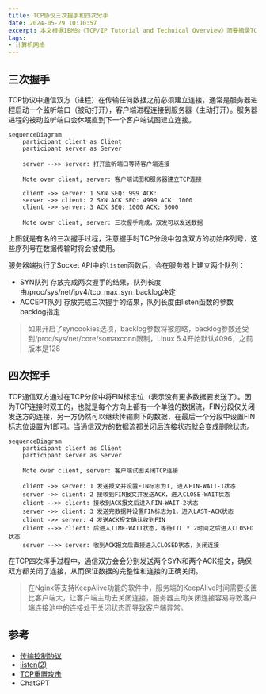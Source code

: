 ```yaml
---
title: TCP协议三次握手和四次分手
date: 2024-05-29 10:10:57
excerpt: 本文根据IBM的《TCP/IP Tutorial and Technical Overview》简要摘录TCP分段相关知识
tags:
- 计算机网络
---
```


## 三次握手

TCP协议中通信双方（进程）在传输任何数据之前必须建立连接，通常是服务器进程启动一个监听端口（被动打开），客户端进程连接到服务器（主动打开）。服务器进程的被动监听端口会休眠直到下一个客户端试图建立连接。

```mermaid
sequenceDiagram
    participant client as Client
    participant server as Server

    server -->> server: 打开监听端口等待客户端连接

    Note over client, server: 客户端试图和服务器建立TCP连接

    client ->> server: 1 SYN SEQ: 999 ACK:
    server ->> client: 2 SYN ACK SEQ: 4999 ACK: 1000
    client ->> server: 3 ACK SEQ: 1000 ACK: 5000

    Note over client, server: 三次握手完成，双发可以发送数据
```

上图就是有名的三次握手过程，注意握手时TCP分段中包含双方的初始序列号，这些序列号在数据传输时将会被使用。

服务器端执行了Socket API中的`listen`函数后，会在服务器上建立两个队列：

- SYN队列 存放完成两次握手的结果，队列长度由/proc/sys/net/ipv4/tcp_max_syn_backlog决定
- ACCEPT队列 存放完成三次握手的结果，队列长度由listen函数的参数backlog指定

> 如果开启了syncookies选项，backlog参数将被忽略，backlog参数还受到/proc/sys/net/core/somaxconn限制，Linux 5.4开始默认4096，之前版本是128

## 四次挥手

TCP通信双方通过在TCP分段中将FIN标志位（表示没有更多数据要发送了）。因为TCP连接时双工的，也就是每个方向上都有一个单独的数据流，FIN分段仅关闭发送方的连接，另一方仍然可以继续传输剩下的数据，在最后一个分段中设置FIN标志位设置为1即可。当通信双方的数据流都关闭后连接状态就会变成删除状态。

```mermaid
sequenceDiagram
    participant client as Client
    participant server as Server

    Note over client, server: 客户端试图关闭TCP连接

    client ->> server: 1 发送报文并设置FIN标志为1, 进入FIN-WAIT-1状态
    server ->> client: 2 接收到FIN报文并发送ACK，进入CLOSE-WAIT状态
    client -->> client: 接收到ACK报文后进入FIN-WAIT-2状态
    server ->> client: 3 发送完数据并设置FIN标志为1，进入LAST-ACK状态
    client ->> server: 4 发送ACK报文确认收到FIN
    client -->> client: 后进入TIME-WAIT状态，等待TTL * 2时间之后进入CLOSED状态
    server -->> server: 收到ACK报文后直接进入CLOSED状态，关闭连接
```

在TCP四次挥手过程中，通信双方会会分别发送两个SYN和两个ACK报文，确保双方都关闭了连接，从而保证数据的完整性和连接的正确关闭。

> 在Nginx等支持KeepAlive功能的软件中，服务端的KeepAlive时间需要设置比客户端大，让客户端主动去关闭连接，服务器主动关闭连接容易导致客户端连接池中的连接处于关闭状态而导致客户端异常。


## 参考

- [传输控制协议](https://zh.wikipedia.org/zh-cn/%E4%BC%A0%E8%BE%93%E6%8E%A7%E5%88%B6%E5%8D%8F%E8%AE%AE)
- [listen(2)](https://man7.org/linux/man-pages/man2/listen.2.html)
- [TCP重置攻击](https://zh.wikipedia.org/wiki/TCP%E9%87%8D%E7%BD%AE%E6%94%BB%E5%87%BB)
- ChatGPT